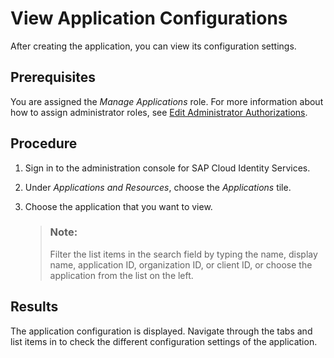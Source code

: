 <!-- loio3d2b37470e534f0ba5b49ce04fed2479 -->

# View Application Configurations

After creating the application, you can view its configuration settings.



<a name="loio3d2b37470e534f0ba5b49ce04fed2479__prereq_ijb_kgc_btb"/>

## Prerequisites

You are assigned the *Manage Applications* role. For more information about how to assign administrator roles, see [Edit Administrator Authorizations](edit-administrator-authorizations-86ee374.md).



<a name="loio3d2b37470e534f0ba5b49ce04fed2479__steps_qqh_hfk_q4"/>

## Procedure

1.  Sign in to the administration console for SAP Cloud Identity Services.

2.  Under *Applications and Resources*, choose the *Applications* tile.

3.  Choose the application that you want to view.

    > ### Note:  
    > Filter the list items in the search field by typing the name, display name, application ID, organization ID, or client ID, or choose the application from the list on the left.




<a name="loio3d2b37470e534f0ba5b49ce04fed2479__result_e3y_vq2_2yb"/>

## Results

The application configuration is displayed. Navigate through the tabs and list items in to check the different configuration settings of the application.

